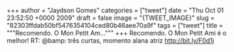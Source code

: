 
+++
author = "Jaydson Gomes"
categories = ["tweet"]
date = "Thu Oct 01 23:52:50 +0000 2009"
draft = false
image = "{TWEET_IMAGE}"
slug = "82303ffdab50bf5476354104ced80b46aee70a9f"
tags = ["tweet"]
title = """Recomendo. O Mon Petit Am..."""
+++
Recomendo. O Mon Petit Ami é o melhor! RT: @bamp: três curtas, momento alana atriz http://bit.ly/F0d1j
